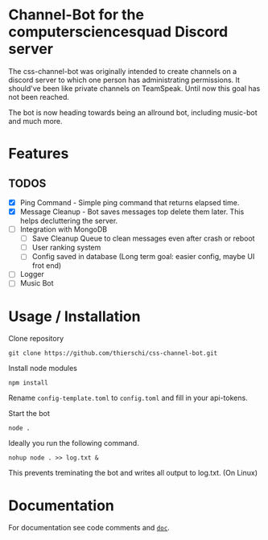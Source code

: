 # Channel-Bot for the computersciencesquad Discord server

The css-channel-bot was originally intended to create channels on a discord server to which one person has administrating permissions. It should've been like private channels on TeamSpeak. Until now this goal has not been reached.

The bot is now heading towards being an allround bot, including music-bot and much more.

# Features

## TODOS

- [x] Ping Command - Simple ping command that returns elapsed time.
- [x] Message Cleanup - Bot saves messages top delete them later. This helps decluttering the server.
- [ ] Integration with MongoDB
  - [ ] Save Cleanup Queue to clean messages even after crash or reboot
  - [ ] User ranking system
  - [ ] Config saved in database (Long term goal: easier config, maybe UI frot end)
- [ ] Logger
- [ ] Music Bot

# Usage / Installation

Clone repository

```
git clone https://github.com/thierschi/css-channel-bot.git
```

Install node modules

```
npm install
```

Rename `config-template.toml` to `config.toml` and fill in your api-tokens.

Start the bot

```
node .
```

Ideally you run the following command.

```
nohup node . >> log.txt &
```

This prevents treminating the bot and writes all output to log.txt. (On Linux)

# Documentation

For documentation see code comments and [`doc`](./doc).
